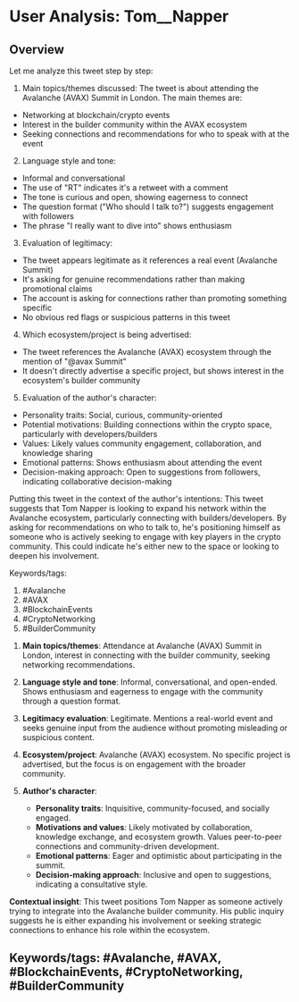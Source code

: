 # User Analysis: Tom__Napper

## Overview

<think>
Let me analyze this tweet step by step:

1. Main topics/themes discussed:
The tweet is about attending the Avalanche (AVAX) Summit in London. The main themes are:
- Networking at blockchain/crypto events
- Interest in the builder community within the AVAX ecosystem
- Seeking connections and recommendations for who to speak with at the event

2. Language style and tone:
- Informal and conversational
- The use of "RT" indicates it's a retweet with a comment
- The tone is curious and open, showing eagerness to connect
- The question format ("Who should I talk to?") suggests engagement with followers
- The phrase "I really want to dive into" shows enthusiasm

3. Evaluation of legitimacy:
- The tweet appears legitimate as it references a real event (Avalanche Summit)
- It's asking for genuine recommendations rather than making promotional claims
- The account is asking for connections rather than promoting something specific
- No obvious red flags or suspicious patterns in this tweet

4. Which ecosystem/project is being advertised:
- The tweet references the Avalanche (AVAX) ecosystem through the mention of "@avax Summit"
- It doesn't directly advertise a specific project, but shows interest in the ecosystem's builder community

5. Evaluation of the author's character:
- Personality traits: Social, curious, community-oriented
- Potential motivations: Building connections within the crypto space, particularly with developers/builders
- Values: Likely values community engagement, collaboration, and knowledge sharing
- Emotional patterns: Shows enthusiasm about attending the event
- Decision-making approach: Open to suggestions from followers, indicating collaborative decision-making

Putting this tweet in the context of the author's intentions:
This tweet suggests that Tom Napper is looking to expand his network within the Avalanche ecosystem, particularly connecting with builders/developers. By asking for recommendations on who to talk to, he's positioning himself as someone who is actively seeking to engage with key players in the crypto community. This could indicate he's either new to the space or looking to deepen his involvement.

Keywords/tags:
1. #Avalanche
2. #AVAX
3. #BlockchainEvents
4. #CryptoNetworking
5. #BuilderCommunity
</think>

1. **Main topics/themes**: Attendance at Avalanche (AVAX) Summit in London, interest in connecting with the builder community, seeking networking recommendations.

2. **Language style and tone**: Informal, conversational, and open-ended. Shows enthusiasm and eagerness to engage with the community through a question format.

3. **Legitimacy evaluation**: Legitimate. Mentions a real-world event and seeks genuine input from the audience without promoting misleading or suspicious content.

4. **Ecosystem/project**: Avalanche (AVAX) ecosystem. No specific project is advertised, but the focus is on engagement with the broader community.

5. **Author's character**:
   - **Personality traits**: Inquisitive, community-focused, and socially engaged.
   - **Motivations and values**: Likely motivated by collaboration, knowledge exchange, and ecosystem growth. Values peer-to-peer connections and community-driven development.
   - **Emotional patterns**: Eager and optimistic about participating in the summit.
   - **Decision-making approach**: Inclusive and open to suggestions, indicating a consultative style.

**Contextual insight**: This tweet positions Tom Napper as someone actively trying to integrate into the Avalanche builder community. His public inquiry suggests he is either expanding his involvement or seeking strategic connections to enhance his role within the ecosystem.

**Keywords/tags**: #Avalanche, #AVAX, #BlockchainEvents, #CryptoNetworking, #BuilderCommunity
---
